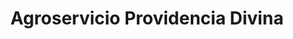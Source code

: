 ---
title: "Agroservicio Providencia Divina"
url: /masaya/agroservicio-providencia-divina/
shop: Baustoffe
---